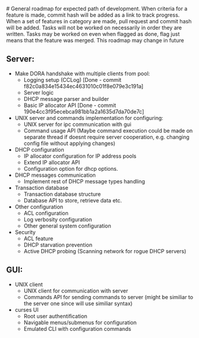 # General roadmap for expected path of development.
When criteria for a feature is made, commit hash will be added as a link to track progress.
When a set of features in category are made, pull request and commit hash will be added.
Tasks will not be worked on necessarily in order they are written. 
Tasks may be worked on even when flagged as done, flag just means that the feature was merged.
This roadmap may change in future

## Server:
* Make DORA handshake with multiple clients from pool:
    - Logging setup (CCLog) [Done - commit f82c0a834e15434ec4631010c01f8e079e3c191a]
    - Server logic
    - DHCP message parser and builder
    - Basic IP allocator API [Done - commit 190e4cc3f95ecebca981bb1a2a1635d7da70de7c]
* UNIX server and commands implementation for configuring:
    - UNIX server for ipc communication with gui
    - Command usage API (Maybe command execution could be made on separate thread if doesnt require server cooperation, e.g. changing config file without applying changes)
* DHCP configuration
    - IP allocator configuration for IP address pools
    - Extend IP allocator API
    - Configuration option for dhcp options.
* DHCP messages communication
    - Implement rest of DHCP message types handling
* Transaction database
    - Transaction database structure
    - Database API to store, retrieve data etc.
* Other configuration
    - ACL configuration
    - Log verbosity configuration
    - Other general system configuration
* Security
    - ACL feature
    - DHCP starvation prevention
    - Active DHCP probing (Scanning network for rogue DHCP servers)

## GUI:
* UNIX client
    - UNIX client for communication with server
    - Commands API for sending commands to server (might be similiar to the server one since will use similiar syntax)
* curses UI
    - Root user authentification
    - Navigable menus/submenus for configuration
    - Emulated CLI with configuration commands

